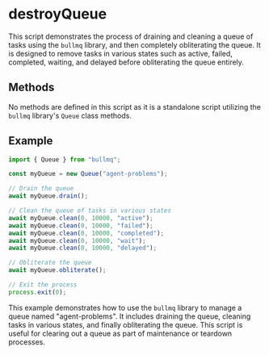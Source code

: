 # destroyQueue

This script demonstrates the process of draining and cleaning a queue of tasks using the `bullmq` library, and then completely obliterating the queue. It is designed to remove tasks in various states such as active, failed, completed, waiting, and delayed before obliterating the queue entirely.

## Methods

No methods are defined in this script as it is a standalone script utilizing the `bullmq` library's `Queue` class methods.

## Example

```typescript
import { Queue } from "bullmq";

const myQueue = new Queue("agent-problems");

// Drain the queue
await myQueue.drain();

// Clean the queue of tasks in various states
await myQueue.clean(0, 10000, "active");
await myQueue.clean(0, 10000, "failed");
await myQueue.clean(0, 10000, "completed");
await myQueue.clean(0, 10000, "wait");
await myQueue.clean(0, 10000, "delayed");

// Obliterate the queue
await myQueue.obliterate();

// Exit the process
process.exit(0);
```

This example demonstrates how to use the `bullmq` library to manage a queue named "agent-problems". It includes draining the queue, cleaning tasks in various states, and finally obliterating the queue. This script is useful for clearing out a queue as part of maintenance or teardown processes.